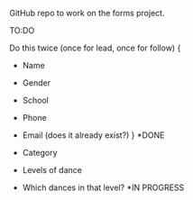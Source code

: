 GitHub repo to work on the forms project.


TO:DO

Do this twice (once for lead, once for follow)
{
  - Name
  - Gender
  - School
  - Phone
  - Email (does it already exist?)
}
*DONE

- Category
- Levels of dance
- Which dances in that level?
*IN PROGRESS
